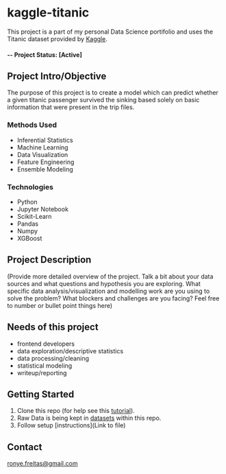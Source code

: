 # kaggle-titanic
This project is a part of my personal Data Science portifolio and uses the Titanic dataset provided by [Kaggle](https://www.kaggle.com/).

#### -- Project Status: [Active]

## Project Intro/Objective
The purpose of this project is to create a model which can predict whether a given titanic passenger survived the sinking based solely on basic information that were present in the trip files.

### Methods Used
* Inferential Statistics
* Machine Learning
* Data Visualization
* Feature Engineering
* Ensemble Modeling

### Technologies
* Python
* Jupyter Notebook
* Scikit-Learn
* Pandas
* Numpy
* XGBoost

## Project Description
(Provide more detailed overview of the project.  Talk a bit about your data sources and what questions and hypothesis you are exploring. What specific data analysis/visualization and modelling work are you using to solve the problem? What blockers and challenges are you facing?  Feel free to number or bullet point things here)

## Needs of this project

- frontend developers
- data exploration/descriptive statistics
- data processing/cleaning
- statistical modeling
- writeup/reporting

## Getting Started

1. Clone this repo (for help see this [tutorial](https://help.github.com/articles/cloning-a-repository/)).
2. Raw Data is being kept in [datasets](kaggle-titanic/datasets) within this repo.
3. Follow setup [instructions](Link to file)


## Contact
ronye.freitas@gmail.com

